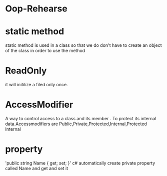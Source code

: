 # Oop-Rehearse
# static method 
static method is used in a class so that we do don't have to create an object of the class in order to use the method

# ReadOnly
 it will initilize a filed only once.
 
# AccessModifier 
 A way to control access to a class and its member . To protect its internal data.Accessmodifiers are  Public,Private,Protected,Internal,Protected Internal 

# property 
'public string Name { get; set; }'  c# automatically create private property called Name and get and set it 